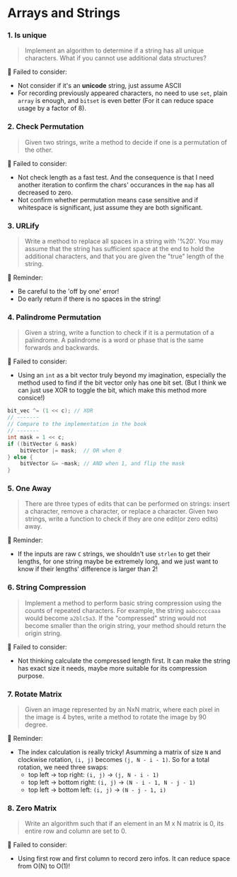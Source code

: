# Arrays and Strings

### 1. Is unique

> Implement an algorithm to determine if a string has all unique characters. What if you cannot use additional data structures?

🔨 Failed to consider:

-   Not consider if it's an **unicode** string, just assume ASCII
-   For recording previously appeared characters, no need to use `set`, plain `array` is enough, and `bitset` is even better (For it can reduce space usage by a factor of 8).

### 2. Check Permutation

> Given two strings, write a method to decide if one is a permutation of the other.

🔨 Failed to consider:

-   Not check length as a fast test. And the consequence is that I need another iteration to confirm the chars' occurances in the `map` has all decreased to zero.
-   Not confirm whether permutation means case sensitive and if whitespace is significant, just assume they are both significant.

### 3. URLify

> Write a method to replace all spaces in a string with '%20'. You may assume that the string has sufficient space at the end to hold the additional characters, and that you are given the "true" length of the string.

📝 Reminder:

-   Be careful to the 'off by one' error!
-   Do early return if there is no spaces in the string!

### 4. Palindrome Permutation

> Given a string, write a function to check if it is a permutation of a palindrome. A palindrome is a word or phase that is the same forwards and backwards.

🔨 Failed to consider:

-   Using an `int` as a bit vector truly beyond my imagination, especially the method used to find if the bit vector only has one bit set. (But I think we can just use XOR to toggle the bit, which make this method more consice!)

```c++
bit_vec ^= (1 << c); // XOR
// -------
// Compare to the implementation in the book
// -------
int mask = 1 << c;
if ((bitVector & mask)
    bitVector |= mask;  // OR when 0
} else {
    bitVector &= ~mask; // AND when 1, and flip the mask
}
```

### 5. One Away

> There are three types of edits that can be performed on strings: insert a character, remove a character, or replace a character. Given two strings, write a function to check if they are one edit(or zero edits) away.

📝 Reminder:

-   If the inputs are raw `C` strings, we shouldn't use `strlen` to get their lengths, for one string maybe be extremely long, and we just want to know if their lengths' difference is larger than 2!

### 6. String Compression

> Implement a method to perform basic string compression using the counts of repeated characters. For example, the string `aabcccccaaa` would become `a2blc5a3`. If the "compressed" string would not become smaller than the origin string, your method should return the origin string.

🔨 Failed to consider:

-   Not thinking calculate the compressed length first. It can make the string has exact size it needs, maybe more suitable for its compression purpose.

### 7. Rotate Matrix

> Given an image represented by an NxN matrix, where each pixel in the image is 4 bytes, write a method to rotate the image by 90 degree.

📝 Reminder:

-   The index calculation is really tricky! Asumming a matrix of size `N` and clockwise rotation, `(i, j)` becomes `(j, N - i - 1)`. So for a total rotation, we need three swaps:
    -   top left -> top right: `(i, j)` -> `(j, N - i - 1)`
    -   top left -> bottom right: `(i, j)` -> `(N - i - 1, N - j - 1)`
    -   top left -> bottom left: `(i, j)` -> `(N - j - 1, i)`

### 8. Zero Matrix

> Write an algorithm such that if an element in an M x N matrix is 0, its entire row and column are set to 0.

🔨 Failed to consider:

-   Using first row and first column to record zero infos. It can reduce space from O(N) to O(1)!
